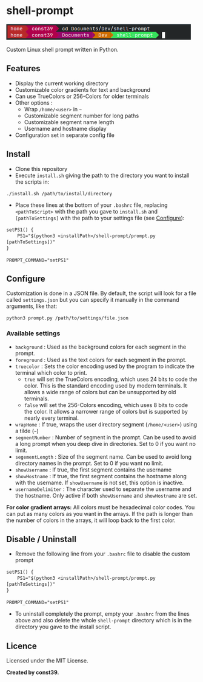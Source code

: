 # shell-prompt

![example](screenshots/screenshot.png)

Custom Linux shell prompt written in Python.

## Features

-   Display the current working directory
-   Customizable color gradients for text and background
-   Can use TrueColors or 256-Colors for older terminals
-   Other options :
    -   Wrap `/home/<user>` in `~`
    -   Customizable segment number for long paths
    -   Customizable segment name length
    -   Username and hostname display
-   Configuration set in separate config file

## Install

- Clone this repository
- Execute `install.sh` giving the path to the directory you want to install the scripts in:
```
./install.sh /path/to/install/directory
```
- Place these lines at the bottom of your `.bashrc` file, replacing `<pathToScript>` with the path you gave to `install.sh` and `[pathToSettings]` with the path to your settings file (see [Configure](#Configure)):
```
setPS1() {
    PS1="$(python3 <installPath>/shell-prompt/prompt.py [pathToSettings])"
}

PROMPT_COMMAND="setPS1"
```

## Configure

Customization is done in a JSON file. By default, the script will look for a file called `settings.json` but you can specify it manually in the command arguments, like that:

```
python3 prompt.py /path/to/settings/file.json
```

### Available settings

-   `background` : Used as the background colors for each segment in the prompt.
-   `foreground` : Used as the text colors for each segment in the prompt.
-   `truecolor` : Sets the color encoding used by the program to indicate the terminal which color to print.
    -   `true` will set the TrueColors encoding, which uses 24 bits to code the color. This is the standard encoding used by modern terminals. It allows a wide range of colors but can be unsupported by old terminals.
    -   `false` will set the 256-Colors encoding, which uses 8 bits to code the color. It allows a narrower range of colors but is supported by nearly every terminal.
-   `wrapHome` : If true, wraps the user directory segment (`/home/<user>`) using a tilde (`~`)
-   `segmentNumber` : Number of segment in the prompt. Can be used to avoid a long prompt when you deep dive in directories. Set to 0 if you want no limit.
-   `segementLength` : Size of the segment name. Can be used to avoid long directory names in the prompt. Set to 0 if you want no limit.
-   `showUsername` : If true, the first segment contains the username 
-   `showHostname` : If true, the first segment contains the hostname along with the username. If `showUsername` is not set, this option is inactive. 
-   `usernameDelimiter` : The character used to separate the username and the hostname. Only active if both `showUsername` and `showHostname` are set.

**For color gradient arrays:**
All colors must be hexadecimal color codes. You can put as many colors as you want in the arrays. If the path is longer than the number of colors in the arrays, it will loop back to the first color.

## Disable / Uninstall

- Remove the following line from your `.bashrc` file to disable the custom prompt
```
setPS1() {
    PS1="$(python3 <installPath>/shell-prompt/prompt.py [pathToSettings])"
}

PROMPT_COMMAND="setPS1"
```

- To uninstall completely the prompt, empty your `.bashrc` from the lines above and also delete the whole `shell-prompt` directory which is in the directory you gave to the install script.

## Licence

Licensed under the MIT License.

**Created by const39.**
